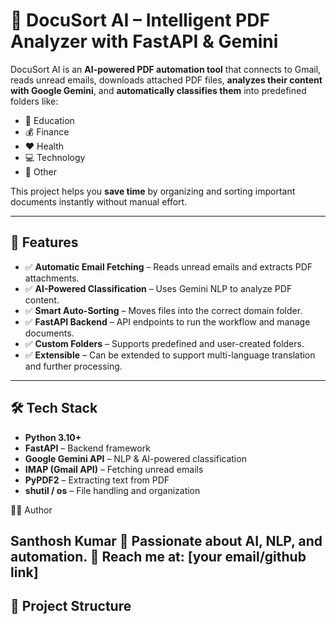 # 📂 DocuSort AI – Intelligent PDF Analyzer with FastAPI & Gemini

DocuSort AI is an **AI-powered PDF automation tool** that connects to Gmail, reads unread emails, downloads attached PDF files, **analyzes their content with Google Gemini**, and **automatically classifies them** into predefined folders like:

- 📘 Education  
- 💰 Finance  
- ❤️ Health  
- 💻 Technology  
- 📂 Other  

This project helps you **save time** by organizing and sorting important documents instantly without manual effort.

---

## 🚀 Features
- ✅ **Automatic Email Fetching** – Reads unread emails and extracts PDF attachments.  
- ✅ **AI-Powered Classification** – Uses Gemini NLP to analyze PDF content.  
- ✅ **Smart Auto-Sorting** – Moves files into the correct domain folder.  
- ✅ **FastAPI Backend** – API endpoints to run the workflow and manage documents.  
- ✅ **Custom Folders** – Supports predefined and user-created folders.  
- ✅ **Extensible** – Can be extended to support multi-language translation and further processing.  

---

## 🛠️ Tech Stack
- **Python 3.10+**  
- **FastAPI** – Backend framework  
- **Google Gemini API** – NLP & AI-powered classification  
- **IMAP (Gmail API)** – Fetching unread emails  
- **PyPDF2** – Extracting text from PDF  
- **shutil / os** – File handling and organization  



👨‍💻 Author

Santhosh Kumar
🚀 Passionate about AI, NLP, and automation.
📧 Reach me at: [your email/github link]
---

## 📂 Project Structure
